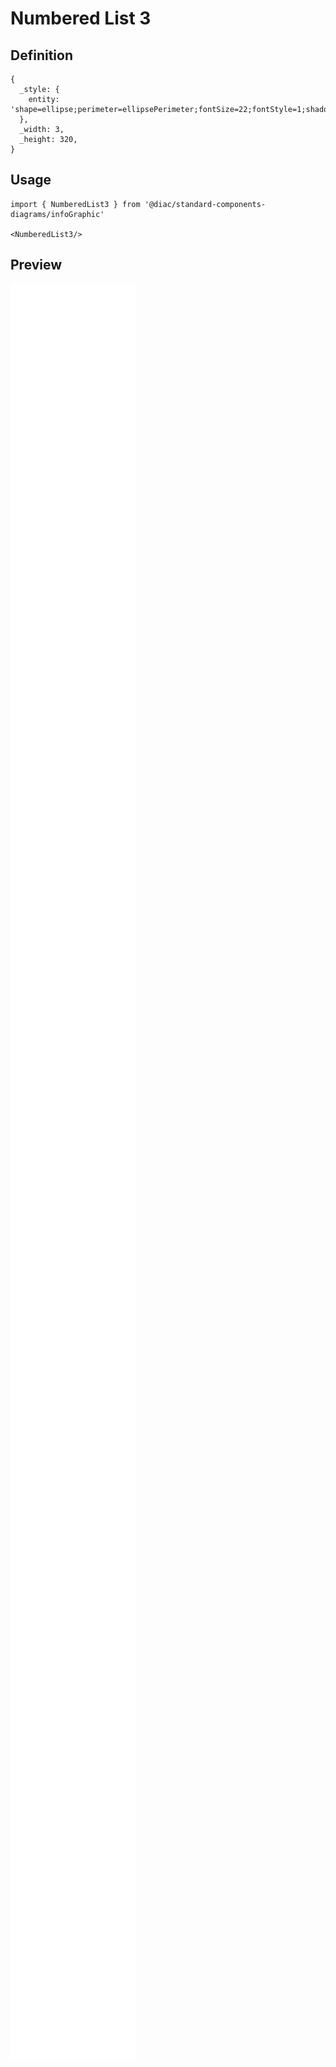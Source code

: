 # Numbered List 3

## Definition

```
{
  _style: { 
    entity: 'shape=ellipse;perimeter=ellipsePerimeter;fontSize=22;fontStyle=1;shadow=0;strokeColor=#ffffff;fillColor=#F2931E;strokeWidth=4;fontColor=#ffffff;align=center;whiteSpace=wrap;html=1;',
  },
  _width: 3,
  _height: 320,
}
```

## Usage

```
import { NumberedList3 } from '@diac/standard-components-diagrams/infoGraphic'

<NumberedList3/>
```

## Preview

<img src="./numbered-list-3.png" width="200"/>

